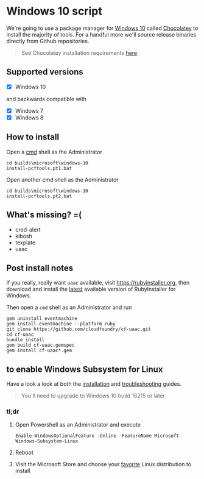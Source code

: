 # Windows 10 script

We're going to use a package manager for [Windows 10](https://www.microsoft.com/en-us/windows/get-windows-10) called [Chocolatey](https://chocolatey.org) to install the majority of tools.  For a handful more we'll source release binaries directly from Github repositories.

> See Chocolatey installation requirements [here](https://github.com/chocolatey/choco/wiki/Installation#requirements).

## Supported versions

- [x] Windows 10

and backwards compatible with

- [x] Windows 7
- [x] Windows 8

## How to install

Open a [cmd](https://docs.microsoft.com/en-us/windows-server/administration/windows-commands/windows-commands#BKMK_OVR) shell as the Administrator

```
cd builds\microsoft\windows-10
install-pcftools.pt1.bat
```

Open another cmd shell as the Administrator

```
cd builds\microsoft\windows-10
install-pcftools.pt2.bat
```

## What's missing? =(

* cred-alert
* kibosh
* texplate
* uaac


## Post install notes

If you really, really want `uaac` available, visit https://rubyinstaller.org, then download and install the [latest](https://github.com/oneclick/rubyinstaller2/releases/download/RubyInstaller-2.6.1-1/rubyinstaller-devkit-2.6.1-1-x64.exe) available version of RubyInstaller for Windows.

Then open a `cmd` shell as an Administrator and run

```
gem uninstall eventmachine
gem install eventmachine --platform ruby
git clone https://github.com/cloudfoundry/cf-uaac.git
cd cf-uaac
bundle install 
gem build cf-uaac.gemspec 
gem install cf-uaac*.gem
```

## to enable Windows Subsystem for Linux

Have a look a look at both the [installation](https://docs.microsoft.com/en-us/windows/wsl/install-win10) and [troubleshooting](https://docs.microsoft.com/en-us/windows/wsl/troubleshooting) guides.

> You'll need to upgrade to Windows 10 build 16215 or later

### tl;dr

1. Open Powershell as an Administrator and execute

    ```
    Enable-WindowsOptionalFeature -Online -FeatureName Microsoft-Windows-Subsystem-Linux
    ```

2. Reboot

3. Visit the Microsoft Store and choose your [favorite](https://www.microsoft.com/en-us/p/ubuntu/9nblggh4msv6?activetab=pivot:overviewtab) Linux distribution to install